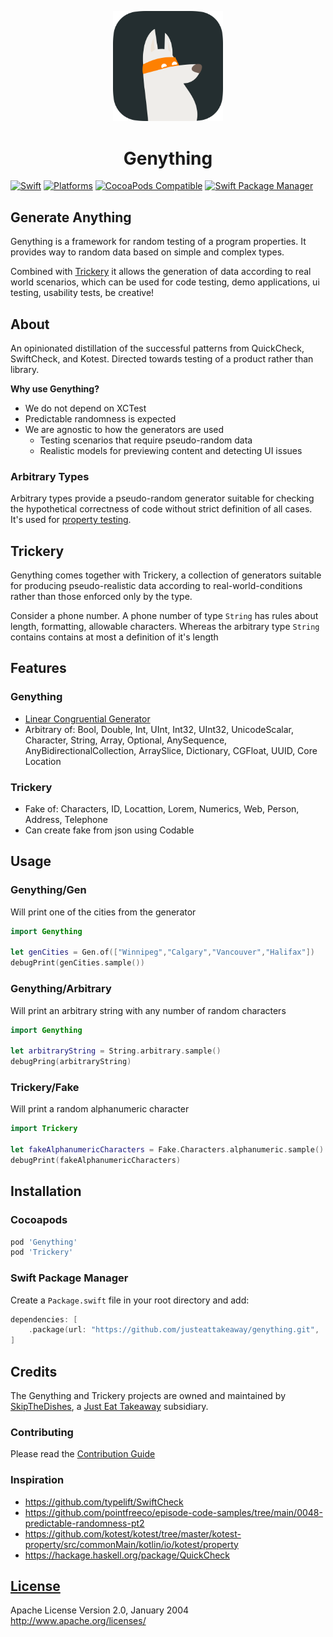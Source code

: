 <p align="center">
<img src="assets/Genything-icon.png" width="35%" alt="Genything" /><br/>
<h1 align="center">Genything</h1>
</p>

[![Swift](https://img.shields.io/badge/Swift-5.0+-orange?style=flat-square)](https://img.shields.io/badge/Swift-5.3_5.4_5.5-Orange?style=flat-square)
[![Platforms](https://img.shields.io/badge/Platforms-iOS_tvOS_watchOS_macOS-yellowgreen?style=flat-square)](https://img.shields.io/badge/Platforms-macOS_iOS_tvOS_watchOS_Linux_Windows-Green?style=flat-square)
[![CocoaPods Compatible](https://img.shields.io/cocoapods/v/Genything.svg)](https://cocoapods.org/pods/Genything)
[![Swift Package Manager](https://img.shields.io/badge/Swift_Package_Manager-compatible-orange?style=flat-square)](https://img.shields.io/badge/Swift_Package_Manager-compatible-orange?style=flat-square)

## Generate Anything

Genything is a framework for random testing of a program properties. It provides way to random data based on simple and complex types.

Combined with [Trickery](#Trickery) it allows the generation of data according to real world scenarios, which can be used for code testing, demo applications, ui testing, usability tests, be creative!

## About
  
  An opinionated distillation of the successful patterns from QuickCheck, SwiftCheck, and Kotest.
  Directed towards testing of a product rather than library.
  
**Why use Genything?**
  
- We do not depend on XCTest
- Predictable randomness is expected
- We are agnostic to how the generators are used
  - Testing scenarios that require pseudo-random data
  - Realistic models for previewing content and detecting UI issues

### Arbitrary Types
  
Arbitrary types provide a pseudo-random generator suitable for checking the hypothetical correctness of code without strict definition of all cases. It's used for [property testing](https://medium.com/criteo-engineering/introduction-to-property-based-testing-f5236229d237).
  
## Trickery
  
Genything comes together with Trickery, a collection of generators suitable for producing pseudo-realistic data according to real-world-conditions rather than those enforced only by the type.

Consider a phone number. A phone number of type `String` has rules about length, formatting, allowable characters. Whereas the arbitrary type `String` contains contains at most a definition of it's length
  
## Features

### Genything

- [Linear Congruential Generator](https://en.wikipedia.org/wiki/Linear_congruential_generat)
- Arbitrary of: Bool, Double, Int, UInt, Int32, UInt32, UnicodeScalar, Character, String, Array, Optional, AnySequence, AnyBidirectionalCollection, ArraySlice, Dictionary, CGFloat, UUID, Core Location
 
### Trickery

- Fake of: Characters, ID, Locattion, Lorem, Numerics, Web, Person, Address, Telephone
- Can create fake from json using Codable

## Usage

### Genything/Gen

Will print one of the cities from the generator

```swift
import Genything

let genCities = Gen.of(["Winnipeg","Calgary","Vancouver","Halifax"])
debugPrint(genCities.sample())
```

### Genything/Arbitrary

Will print an arbitrary string with any number of random characters

```swift
import Genything
 
let arbitraryString = String.arbitrary.sample()
debugPring(arbitraryString)
```

### Trickery/Fake

Will print a random alphanumeric character

```swift
import Trickery

let fakeAlphanumericCharacters = Fake.Characters.alphanumeric.sample()
debugPrint(fakeAlphanumericCharacters)
```

## Installation

### Cocoapods

```ruby
pod 'Genything'
pod 'Trickery'
```

### Swift Package Manager

Create a `Package.swift` file in your root directory and add:

```swift
dependencies: [
    .package(url: "https://github.com/justeattakeaway/genything.git", .exact("0.0.1"))
]
```

## Credits

The Genything and Trickery projects are owned and maintained by [SkipTheDishes](https://www.skipthedishes.com/), a [Just Eat Takeaway](https://www.justeattakeaway.com/) subsidiary.

### Contributing
Please read the [Contribution Guide](./CONTRIBUTING.md)

### Inspiration
  
- https://github.com/typelift/SwiftCheck
- https://github.com/pointfreeco/episode-code-samples/tree/main/0048-predictable-randomness-pt2
- https://github.com/kotest/kotest/tree/master/kotest-property/src/commonMain/kotlin/io/kotest/property
- https://hackage.haskell.org/package/QuickCheck

## [License](./LICENSE)

Apache License Version 2.0, January 2004 http://www.apache.org/licenses/